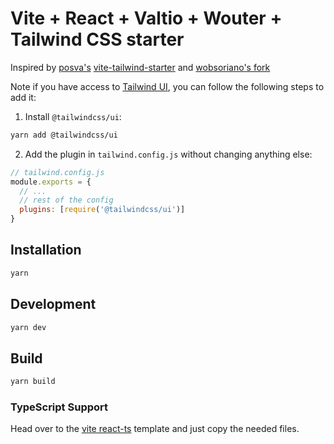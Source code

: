 # Vite + React + Valtio + Wouter + Tailwind CSS starter

Inspired by [posva's](https://github.com/posva) [vite-tailwind-starter](https://github.com/posva/vite-tailwind-starter) and [wobsoriano's fork](https://github.com/wobsoriano/vite-react-tailwind-starter)

Note if you have access to [Tailwind UI](https://tailwindui.com), you can follow the following steps to add it:

1. Install `@tailwindcss/ui`:

```sh
yarn add @tailwindcss/ui
```

2. Add the plugin in `tailwind.config.js` without changing anything else:

```js
// tailwind.config.js
module.exports = {
  // ...
  // rest of the config
  plugins: [require('@tailwindcss/ui')]
}
```

## Installation

```sh
yarn
```

## Development

```sh
yarn dev
```

## Build

```sh
yarn build
```

### TypeScript Support

Head over to the [vite react-ts](https://github.com/vitejs/create-vite-app/tree/master/template-react-ts) template and just copy the needed files.
